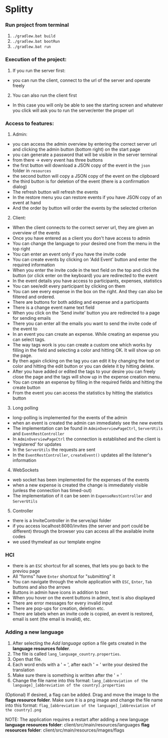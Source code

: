 # Splitty

### Run project from terminal
1. `./gradlew.bat build`
2. `./gradlew.bat bootRun`
3. `./gradlew.bat run`

### Execution of the project:
1. If you run the server first:
- you can run the client, connect to the url of the server and operate freely
2. You can also run the client first
- In this case you will only be able to see the starting screen and whatever you click will ask you to run the server/enter the proper url

### Access to features:
1. Admin:
- you can access the admin overview by entering the correct server url and clicking the admin button (bottom right) on the start page
- you can generate a password that will be visible in the server terminal
- from there -> every event has three buttons
- the first button will download a JSON copy of the event in the `json` folder in `resources`
- the second button will copy a JSON copy of the event on the clipboard
- the third button is for deletion of the event (there is a confirmation dialog)
- The refresh button will refresh the events
- In the restore menu you can restore events if you have JSON copy of an event at hand
- And the order by button will order the events by the selected criterion

2. Client:
- When the client connects to the correct server url, they are given an overview of the events
- Once you have entered as a client you don't have access to admin
- You can change the language to your desired one from the menu in the top right
- You can enter an event only if you have the invite code
- You can create events by clicking on 'Add Event' button and enter the required information
- When you enter the invite code in the text field on the top and click the button (or click enter on the keyboard) you are redirected to the event
- In the event details you have access to participants, expenses, statistics
- You can see/edit every participant by clicking on them
- You can see every expense in the box on the right. And they can also be filtered and ordered.
- There are buttons for both adding and expense and a participants
- There is a change event name text field
- When you click on the 'Send invite' button you are redirected to a page for sending emails
- There you can enter all the emails you want to send the invite code of the event to
- In an event you can create an expense. While creating an expense you can select tags.
- The way tags work is you can create a custom one which works by filling in the field and selecting a color and hitting OK. It will show up on the page.
- By then again clicking on the tag you can edit it by changing the text or color and hitting the edit button or you can delete it by hitting delete.
- After you have added or edited the tags to your desire you can freely close the page and the tags will show up in the expense creation menu.
- You can create an expense by filling in the required fields and hitting the create button
- From the event you can access the statistics by hitting the statistics button

3. Long polling
- long-polling is implemented for the events of the admin
- when an event is created the admin can immediately see the new events
- The implementation can be found in `AdminOverviewPageCtrl`, `ServerUtils` and `EventRestController`
- In `AdminOverviewPageCtrl` the connection is established and the client is 'registered' for updates
- In the `ServerUtils` the requests are sent
- In the `EventRestController`, `createEvent()` updates all the listener's information

4. WebSockets
- web socket has been implemented for the expenses of the events
- when a new expense is created the change is immediately visible (unless the connection has timed-out)
- The implementation of it can be seen in `ExpenseRestController` and `ServerUtils`

5. Controller
- there is a InviteController in the serve/api folder
- if you access localhost:8080/invites (the server and port could be different) through the browser you can access all the available invite codes
- we used thymeleaf as our template engine

### HCI
- there is an `ESC` shortcut for all scenes, that lets you go back to the previou page
- All "forms" have `Enter` shortcut for "submitting" it
- You can navigate through the whole application with `ESC`, `Enter`, `Tab` buttons and also the arrows
- Buttons in admin have icons in addition to text
- When you hover on the event buttons in admin, text is also displayed
- There are error messages for every invalid input
- There are pop-ups for creation, deletion etc.
- There are labels when an invite code is copied, an event is restored, email is sent (the email is invalid), etc.

### Adding a new language
1. After selecting the _Add language_ option a file gets created in the **language resources folder**.
2. The file is called `lang_language_country.properties`.
3. Open that file.
4. Each word ends with a ' = ', after each ' = ' write your desired the translation
5. Make sure there is something is written after the ' = '
6. Change the file name into this format: `lang_[abbreviation of the language]_[abbreviation of the country].properties`

(Optional) If desired, a flag can be added. Drag and move the image to the **flags resource folder**.
Make sure it is a png image and change the file name into this format: `flag_[abbreviation of the language]_[abbreviation of the country].png`

NOTE: The application requires a restart after adding a new language
**language resources folder**: client/src/main/resources/languages
**flag resources folder**: client/src/main/resources/images/flags

